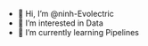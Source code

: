- 👋 Hi, I’m @ninh-Evolectric
- 👀 I’m interested in Data
- 🌱 I’m currently learning Pipelines

<!---
ninh-Evolectric/ninh-Evolectric is a ✨ special ✨ repository because its `README.md` (this file) appears on your GitHub profile.
You can click the Preview link to take a look at your changes.
--->
